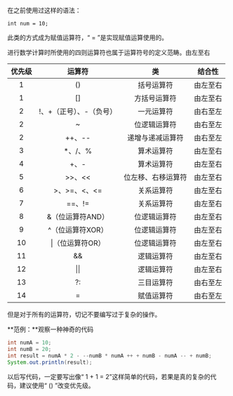 在之前使用过这样的语法：

```
int num = 10;
```

此类的方式成为赋值运算符，“ = ”是实现赋值运算使用的。

进行数学计算时所使用的四则运算符也属于运算符号的定义范畴。由左至右

| 优先级 | 运算符 | 类 | 结合性 |
| :---: | :---: | :---: | :---: |
| 1 | \(\) | 括号运算符 | 由左至右 |
| 1 | \[\] | 方括号运算符 | 由左至右 |
| 2 | !、+（正号）、-（负号） | 一元运算符 | 由右至左 |
| 2 | ~ | 位逻辑运算符 | 由右至左 |
| 2 | ++、-- | 递增与递减运算符 | 由右至左 |
| 3 | \*、/、% | 算术运算符 | 由左至右 |
| 4 | +、- | 算术运算符 | 由左至右 |
| 5 | &gt;&gt;、&lt;&lt; | 位左移、右移运算符 | 由左至右 |
| 6 | &gt;、&gt;=、&lt;、&lt;= | 关系运算符 | 由左至右 |
| 7 | ==、!= | 关系运算符 | 由左至右 |
| 8 | &（位运算符AND） | 位逻辑运算符 | 由左至右 |
| 9 | ^（位运算符XOR） | 位逻辑运算符 | 由左至右 |
| 10 | \|（位运算符OR） | 位逻辑运算符 | 由左至右 |
| 11 | && | 逻辑运算符 | 由左至右 |
| 12 | \|\| | 逻辑运算符 | 由左至右 |
| 13 | ?: | 三目运算符 | 由右至左 |
| 14 | = | 赋值运算符 | 由右至左 |

但是对于所有的运算符，切记不要编写过于复杂的操作。

**范例：**观察一种神奇的代码

```java
int numA = 10;
int numB = 20;
int result = numA * 2 - --numB * numA ++ + numB - numA -- + numB;
System.out.println(result);
```

以后写代码，一定要写出像“ 1 + 1 = 2”这样简单的代码，若果是真的复杂的代码，建议使用“ \(\) ”改变优先级。

